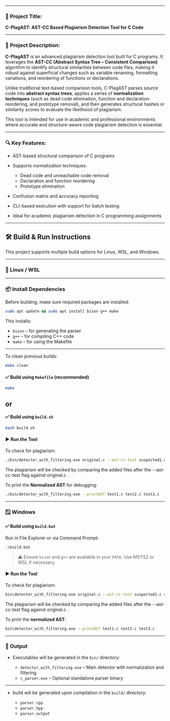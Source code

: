 
---

### 📄 **Project Title:**

**C-PlagAST: AST-CC Based Plagiarism Detection Tool for C Code**

---

### 📝 **Project Description:**

**C-PlagAST** is an advanced plagiarism detection tool built for C programs. It leverages the **AST-CC (Abstract Syntax Tree – Consistent Comparison)** algorithm to identify structural similarities between code files, making it robust against superficial changes such as variable renaming, formatting variations, and reordering of functions or declarations.

Unlike traditional text-based comparison tools, C-PlagAST parses source code into **abstract syntax trees**, applies a series of **normalization techniques** (such as dead code elimination, function and declaration reordering, and prototype removal), and then generates structural hashes or similarity scores to evaluate the likelihood of plagiarism.

This tool is intended for use in academic and professional environments where accurate and structure-aware code plagiarism detection is essential.

---

### 🔍 **Key Features:**

* AST-based structural comparison of C programs
* Supports normalization techniques:

  * Dead code and unreachable code removal
  * Declaration and function reordering
  * Prototype elimination
* Confusion matrix and accuracy reporting
* CLI-based execution with support for batch testing
* Ideal for academic plagiarism detection in C programming assignments

---

## 🛠️ Build & Run Instructions

This project supports multiple build options for Linux, WSL, and Windows.

---

### 🐧 Linux / WSL

---

### 📦 Install Dependencies

Before building, make sure required packages are installed:

```bash
sudo apt update && sudo apt install bison g++ make
```

This installs:

* `bison` – for generating the parser
* `g++` – for compiling C++ code
* `make` – for using the Makefile

---

To clean previous builds:

```bash
make clean
```

#### ✅ Build using `Makefile` (recommended)

```bash
make
```
or 
---
#### ✅ Build using `build.sh`

```bash
bash build.sh
```

#### ▶️ Run the Tool

To check for plagiarism:

```bash
./bin/detector_with_filtering.exe original.c --ast-cc-test suspected1.c suspected2.c suspected3.c
```
The plagiarism will be checked by comparing the added files after the --ast-cc-test flag against original.c .

To print the **Normalized AST** for debugging:

```bash
./bin/detector_with_filtering.exe --printAST test1.c test2.c test3.c
```

---

### 🪟 Windows

#### ✅ Build using `build.bat`

Run in File Explorer or via Command Prompt:

```cmd
.\build.bat
```

> ⚠️ Ensure `bison` and `g++` are available in your `PATH`. Use MSYS2 or WSL if necessary.

#### ▶️ Run the Tool

To check for plagiarism:

```cmd
bin\detector_with_filtering.exe original.c --ast-cc-test suspected1.c suspected2.c suspected3.c
```
The plagiarism will be checked by comparing the added files after the --ast-cc-test flag against original.c .

To print the **normalized AST**:

```cmd
bin\detector_with_filtering.exe --printAST test1.c test2.c test3.c
```

---

### 📂 Output

* Executables will be generated in the `bin/` directory:

  * `detector_with_filtering.exe` – Main detector with normalization and filtering
  * `c_parser.exe` – Optional standalone parser binary

---

* build will be generated upon compilation in the `build/` directory:

  * `parser.cpp` 
  * `parser.hpp`
  * `parser.output`
    
